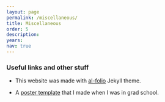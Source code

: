 ```yaml
---
layout: page
permalink: /miscellaneous/
title: Miscellaneous
order: 5
description: 
years: 
nav: true
---
```



### Useful links and other stuff


* This website was made with [al-folio](https://github.com/alshedivat/al-folio) Jekyll theme.

* A [poster template](http://www-personal.umich.edu/~jarroyor/Templates/) that I made when I was in grad school.

<!---
* I am originally from Mexico City. If you ever want to visit Mexico City and are wondering about places to visit, recommendations or things to do, you can send me an email.
<img src="/assets/img/mexicocity.jpg"
     width="100%"
     style="float: left; margin-right: 10px;" />
--->
